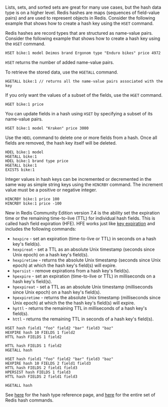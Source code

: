 Lists, sets, and sorted sets are great for many use cases, but the hash data type is on a higher level. Redis hashes are maps (sequences of field-value pairs) and are used to represent objects in Redis. Consider the following example that shows how to create a hash key using the `HSET` command.

Redis hashes are record types that are structured as name-value pairs. Consider the following example that shows how to create a hash key using the `HSET` command.

```redis:[run_confirmation=true] Create a hash
HSET bike:1 model Deimos brand Ergonom type "Enduro bikes" price 4972
```

`HSET` returns the number of added name-value pairs.

To retrieve the stored data, use the `HGETALL` command.

```redis HGETALL usage
HGETALL bike:1 // returns all the name-value pairs associated with the key
```

If you only want the values of a subset of the fields, use the `HGET` command.

```redis HGET usage
HGET bike:1 price
```

You can update fields in a hash using `HSET` by specifying a subset of its name-value pairs.

```redis:[run_confirmation=true] Update an existing hash
HSET bike:1 model "Kraken" price 3000
```

Use the `HDEL` command to delete one or more fields from a hash. Once all fields are removed, the hash key itself will be deleted.

```redis:[run_confirmation=true] Delete hash fields and keys
HDEL bike:1 model
HGETALL bike:1
HDEL bike:1 brand type price
HGETALL bike:1
EXISTS bike:1
```

Integer values in hash keys can be incremented or decremented in the same way as simple string keys using the `HINCRBY` command.
The increment value must be a positive or negative integer.

```redis Hash INCRBY usage
HINCRBY bike:1 price 100
HINCRBY bike:1 price -100
```

New in Redis Community Edition version 7.4 is the ability set the expiration time or the remaining time-to-live (TTL) for individual hash fields. This is called hash field expiration (HFE). HFE works just like [key expiration](https://redis.io/docs/latest/develop/use/keyspace/#key-expiration) and includes the following commands:

- `hexpire` - set an expiration (time-to-live or TTL) in seconds on a hash key's field(s).
- `hexpireat` - set a TTL as an absolute Unix timestamp (seconds since Unix epoch) on a hash key's field(s).
- `hexpiretime` - returns the absolute Unix timestamp (seconds since Unix epoch) at which the hash key's field(s) will expire.
- `hpersist` - remove expirations from a hash key's field(s).
- `hpexpire` - set an expiration (time-to-live or TTL) in milliseconds on a hash key's field(s).
- `hpexpireat` - set a TTL as an absolute Unix timestamp (milliseconds since Unix epoch) on a hash key's field(s).
- `hpexpiretime` - returns the absolute Unix timestamp (milliseconds since Unix epoch) at which the the hash key's field(s) will expire.
- `hpttl` - returns the remaining TTL in milliseconds of a hash key's field(s).
- `httl` - returns the remaining TTL in seconds of a hash key's field(s).

```redis HFE example 1
HSET hash field1 "foo" field2 "bar" field3 "baz"
HEXPIRE hash 10 FIELDS 1 field2
HTTL hash FIELDS 1 field2
```

```redis HFE example 1 cont'd
HTTL hash FIELDS 1 field2
HGETALL hash
```

```redis HFE example 2
HSET hash field1 "foo" field2 "bar" field3 "baz"
HEXPIRE hash 10 FIELDS 2 field1 field3
HTTL hash FIELDS 2 field1 field3
HPERSIST hash FIELDS 1 field3
HTTL hash FIELDS 2 field1 field3
```

```redis HFE example 2 cont'd
HGETALL hash
```

See [here](https://redis.io/docs/data-types/hashes?utm_source=redisinsight&utm_medium=main&utm_campaign=tutorials) for the hash type reference page, and [here](https://redis.io/commands/?group=hash?utm_source=redisinsight&utm_medium=main&utm_campaign=tutorials) for the entire set of Redis hash commands.
